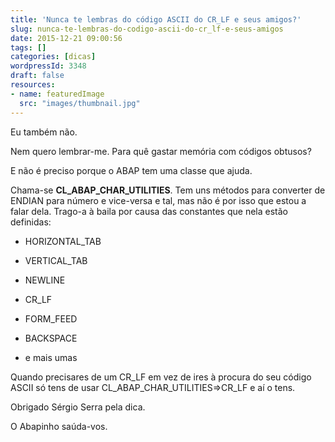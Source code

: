 ```yaml
---
title: 'Nunca te lembras do código ASCII do CR_LF e seus amigos?'
slug: nunca-te-lembras-do-codigo-ascii-do-cr_lf-e-seus-amigos
date: 2015-12-21 09:00:56
tags: []
categories: [dicas]
wordpressId: 3348
draft: false
resources:
- name: featuredImage
  src: "images/thumbnail.jpg"
---
```

Eu também não.

Nem quero lembrar-me. Para quê gastar memória com códigos obtusos?

E não é preciso porque o ABAP tem uma classe que ajuda.

<!--more-->

Chama-se **CL_ABAP_CHAR_UTILITIES**. Tem uns métodos para converter de ENDIAN para número e vice-versa e tal, mas não é por isso que estou a falar dela. Trago-a à baila por causa das constantes que nela estão definidas:

  * HORIZONTAL_TAB

  * VERTICAL_TAB

  * NEWLINE

  * CR_LF

  * FORM_FEED

  * BACKSPACE

  * e mais umas

Quando precisares de um CR_LF em vez de ires à procura do seu código ASCII só tens de usar CL_ABAP_CHAR_UTILITIES=>CR_LF e aí o tens.

Obrigado Sérgio Serra pela dica.

O Abapinho saúda-vos.
